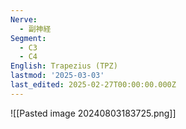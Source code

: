 ```yaml
---
Nerve:
  - 副神経
Segment:
  - C3
  - C4
English: Trapezius (TPZ)
lastmod: '2025-03-03'
last_edited: 2025-02-27T00:00:00.000Z
---
```


![[Pasted image 20240803183725.png]]
